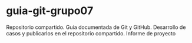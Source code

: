 # guia-git-grupo07
Repositorio compartido.
Guía documentada de Git y GitHub.
Desarrollo de casos y publicarlos en el repositorio compartido.
Informe de proyecto
